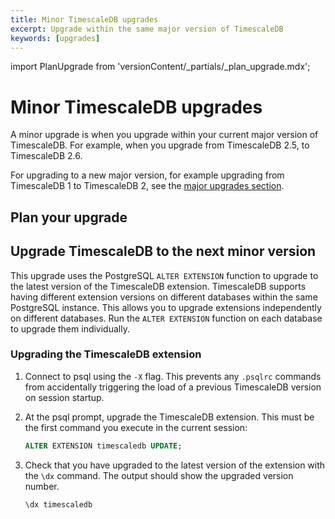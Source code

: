 ```yaml
---
title: Minor TimescaleDB upgrades
excerpt: Upgrade within the same major version of TimescaleDB
keywords: [upgrades]
---
```


import PlanUpgrade from 'versionContent/_partials/_plan_upgrade.mdx';

# Minor TimescaleDB upgrades

A minor upgrade is when you upgrade within your current major version of
TimescaleDB. For example, when you upgrade from TimescaleDB&nbsp;2.5, to
TimescaleDB&nbsp;2.6.

For upgrading to a new major version, for example upgrading from
TimescaleDB&nbsp;1 to TimescaleDB&nbsp;2, see the
[major upgrades section][upgrade-major].

## Plan your upgrade

<PlanUpgrade />

## Upgrade TimescaleDB to the next minor version

This upgrade uses the PostgreSQL `ALTER EXTENSION` function to upgrade to the
latest version of the TimescaleDB extension. TimescaleDB supports having
different extension versions on different databases within the same PostgreSQL
instance. This allows you to upgrade extensions independently on different
databases. Run the `ALTER EXTENSION` function on each database to upgrade them
individually.

<Procedure>

### Upgrading the TimescaleDB extension

1.  Connect to psql using the `-X` flag. This prevents any `.psqlrc` commands
   from accidentally triggering the load of a previous TimescaleDB version on
   session startup.
1.  At the psql prompt, upgrade the TimescaleDB extension. This must be the first
   command you execute in the current session:

    ```sql
    ALTER EXTENSION timescaledb UPDATE;
    ```

1.  Check that you have upgraded to the latest version of the extension with the
   `\dx` command. The output should show the upgraded version number.

    ```sql
    \dx timescaledb
    ```

</Procedure>

[upgrade-major]: /timescaledb/:currentVersion:/how-to-guides/upgrades/major-upgrade/
